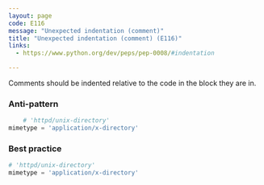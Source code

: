 ```yaml
---
layout: page
code: E116
message: "Unexpected indentation (comment)"
title: "Unexpected indentation (comment) (E116)"
links:
  - https://www.python.org/dev/peps/pep-0008/#indentation

---
```


Comments should be indented relative to the code in the block they are in.

### Anti-pattern

```python
    # 'httpd/unix-directory'
mimetype = 'application/x-directory'
```

### Best practice

```python
# 'httpd/unix-directory'
mimetype = 'application/x-directory'
```
